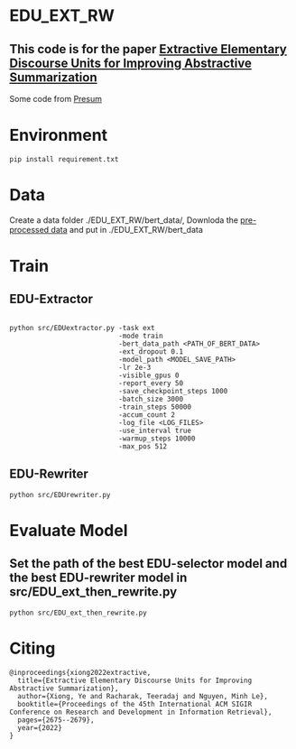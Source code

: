 EDU_EXT_RW
================
This code is for the paper [Extractive Elementary Discourse Units for Improving Abstractive Summarization](https://dl.acm.org/doi/abs/10.1145/3477495.3531916)
-----------------------------------
Some code from [Presum](https://github.com/nlpyang/PreSumm/tree/70b810e0f06d179022958dd35c1a3385fe87f28c)


Environment
===============
```
pip install requirement.txt
```

Data
========
Create a data folder ./EDU_EXT_RW/bert_data/, Downloda the [pre-processed data](https://drive.google.com/file/d/1Wtciys2lO39cvmC6J-gcUfnNYYIJyQUQ/view?usp=sharing) and put in ./EDU_EXT_RW/bert_data

Train
========
EDU-Extractor
------------
```

python src/EDUextractor.py -task ext 
                           -mode train 
                           -bert_data_path <PATH_OF_BERT_DATA> 
                           -ext_dropout 0.1 
                           -model_path <MODEL_SAVE_PATH> 
                           -lr 2e-3 
                           -visible_gpus 0 
                           -report_every 50 
                           -save_checkpoint_steps 1000 
                           -batch_size 3000 
                           -train_steps 50000 
                           -accum_count 2 
                           -log_file <LOG_FILES> 
                           -use_interval true 
                           -warmup_steps 10000 
                           -max_pos 512

```

EDU-Rewriter
--------------
```
python src/EDUrewriter.py

```
Evaluate Model
=============
Set the path of the best EDU-selector model and the best EDU-rewriter model in src/EDU_ext_then_rewrite.py
---------------------
```
python src/EDU_ext_then_rewrite.py
```
Citing
============
```
@inproceedings{xiong2022extractive,
  title={Extractive Elementary Discourse Units for Improving Abstractive Summarization},
  author={Xiong, Ye and Racharak, Teeradaj and Nguyen, Minh Le},
  booktitle={Proceedings of the 45th International ACM SIGIR Conference on Research and Development in Information Retrieval},
  pages={2675--2679},
  year={2022}
}
```
